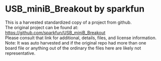 
# USB_miniB_Breakout by sparkfun  
This is a harvested standardized copy of a project from github.  
The original project can be found at:  
https://github.com/sparkfun/USB_miniB_Breakout  
Please consult that link for additional, details, files, and license information.  
Note: It was auto harvested and if the original repo had more than one board file or anything out of the ordinary the files here are likely not representative.  
    